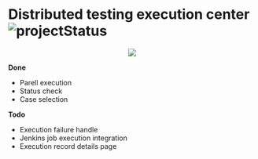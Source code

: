 # Distributed testing execution center  ![projectStatus](https://img.shields.io/badge/status-In--Development-red.svg)


<div align=center ><img src="https://github.com/luisxiaomai/Images/blob/master/Distributed_Test_Center/test_center.gif"/></div>

**Done**
- Parell execution
- Status check
- Case selection

**Todo**
- Execution failure handle
- Jenkins job execution integration
- Execution record details page

